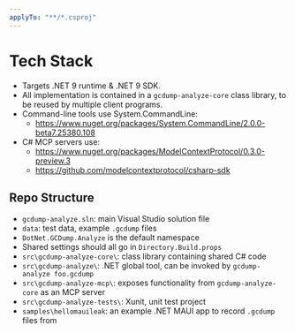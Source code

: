```yaml
---
applyTo: "**/*.csproj"
---
```


# Tech Stack

* Targets .NET 9 runtime & .NET 9 SDK.
* All implementation is contained in a `gcdump-analyze-core` class library, to be reused by multiple client programs.
* Command-line tools use System.CommandLine:
  * https://www.nuget.org/packages/System.CommandLine/2.0.0-beta7.25380.108
* C# MCP servers use:
  * https://www.nuget.org/packages/ModelContextProtocol/0.3.0-preview.3
  * https://github.com/modelcontextprotocol/csharp-sdk

## Repo Structure

* `gcdump-analyze.sln`: main Visual Studio solution file
* `data`: test data, example `.gcdump` files
* `DotNet.GCDump.Analyze` is the default namespace
* Shared settings should all go in `Directory.Build.props`
* `src\gcdump-analyze-core\`: class library containing shared C# code
* `src\gcdump-analyze\`: .NET global tool, can be invoked by `gcdump-analyze foo.gcdump`
* `src\gcdump-analyze-mcp\`: exposes functionality from `gcdump-analyze-core` as an MCP server
* `src\gcdump-analyze-tests\`: Xunit, unit test project
* `samples\hellomauileak`: an example .NET MAUI app to record `.gcdump` files from
